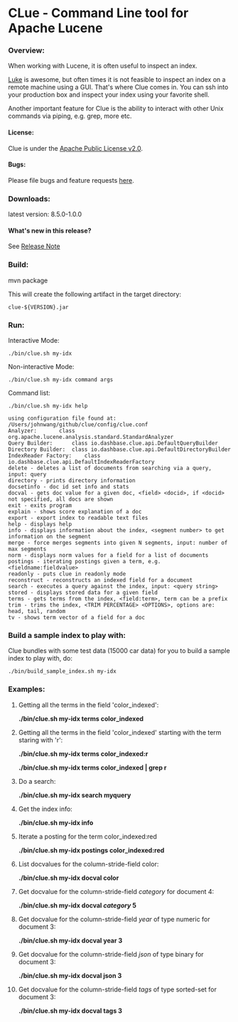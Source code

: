 CLue - Command Line tool for Apache Lucene
==========================================

### Overview:

When working with Lucene, it is often useful to inspect an index.

[Luke](http://www.getopt.org/luke/) is awesome, but often times it is not feasible to inspect an index on a remote machine using a GUI. That's where Clue comes in.
You can ssh into your production box and inspect your index using your favorite shell.

Another important feature for Clue is the ability to interact with other Unix commands via piping, e.g. grep, more etc.

#### License:

Clue is under the [Apache Public License v2.0](http://www.apache.org/licenses/LICENSE-2.0.html).

#### Bugs:

Please file bugs and feature requests [here](https://github.com/javasoze/clue/issues).

### Downloads:

latest version: 8.5.0-1.0.0

#### What's new in this release?

See [Release Note](https://github.com/javasoze/clue/releases/tag/release-8.5.0-1.0.0)

### Build:

mvn package

This will create the following artifact in the target directory:

```clue-${VERSION}.jar```

### Run:

Interactive Mode:

    ./bin/clue.sh my-idx

Non-interactive Mode:

    ./bin/clue.sh my-idx command args

Command list:

    ./bin/clue.sh my-idx help

    using configuration file found at: /Users/johnwang/github/clue/config/clue.conf
	Analyzer: 		class org.apache.lucene.analysis.standard.StandardAnalyzer
	Query Builder: 		class io.dashbase.clue.api.DefaultQueryBuilder
	Directory Builder: 	class io.dashbase.clue.api.DefaultDirectoryBuilder
	IndexReader Factory: 	class io.dashbase.clue.api.DefaultIndexReaderFactory
	delete - deletes a list of documents from searching via a query, input: query
	directory - prints directory information
	docsetinfo - doc id set info and stats
	docval - gets doc value for a given doc, <field> <docid>, if <docid> not specified, all docs are shown
	exit - exits program
	explain - shows score explanation of a doc
	export - export index to readable text files
	help - displays help
	info - displays information about the index, <segment number> to get information on the segment
	merge - force merges segments into given N segments, input: number of max segments
	norm - displays norm values for a field for a list of documents
	postings - iterating postings given a term, e.g. <fieldname:fieldvalue>
	readonly - puts clue in readonly mode
	reconstruct - reconstructs an indexed field for a document
	search - executes a query against the index, input: <query string>
	stored - displays stored data for a given field
	terms - gets terms from the index, <field:term>, term can be a prefix
	trim - trims the index, <TRIM PERCENTAGE> <OPTIONS>, options are: head, tail, random
	tv - shows term vector of a field for a doc
	
### Build a sample index to play with:

Clue bundles with some test data (15000 car data) for you to build a sample index to play with, do:

    ./bin/build_sample_index.sh my-idx
	

### Examples:

1. Getting all the terms in the field 'color_indexed':

    **./bin/clue.sh my-idx terms color_indexed**

2. Getting all the terms in the field 'color_indexed' starting with the term staring with 'r':

    **./bin/clue.sh my-idx terms color_indexed:r**

    **./bin/clue.sh my-idx terms color_indexed | grep r**

3. Do a search:

    **./bin/clue.sh my-idx search myquery**

4. Get the index info:

    **./bin/clue.sh my-idx info**

5. Iterate a posting for the term color_indexed:red

    **./bin/clue.sh my-idx postings color_indexed:red**

6. List docvalues for the column-stride-field color:

    **./bin/clue.sh my-idx docval color**

7. Get docvalue for the column-stride-field *category* for document 4:

    **./bin/clue.sh my-idx docval *category* 5**

8. Get docvalue for the column-stride-field *year* of type numeric for document 3:

	**./bin/clue.sh my-idx docval year 3**
	
9. Get docvalue for the column-stride-field *json* of type binary for document 3:

	**./bin/clue.sh my-idx docval json 3**
	
9. Get docvalue for the column-stride-field *tags* of type sorted-set for document 3:

	**./bin/clue.sh my-idx docval tags 3**
